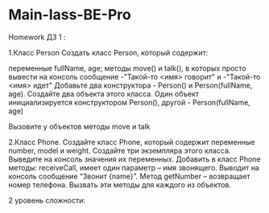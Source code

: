 # Main-lass-BE-Pro
Homework
ДЗ 1 :


1.Класс Person
Создать класс Person, который содержит:


переменные fullName, age;
методы move() и talk(), в которых просто вывести на консоль сообщение -"Такой-то <имя> говорит" 
и -"Такой-то <имя> идет" 
Добавьте два конструктора  - Person() и Person(fullName, age).
Создайте два объекта этого класса. Один объект инициализируется конструктором Person(), другой - Person(fullName, age)


Вызовите у объектов методы move и talk


2.Класс Phone.
Создайте класс Phone, который содержит переменные number, model и weight.
Создайте три экземпляра этого класса. 
Выведите на консоль значения их переменных. 
Добавить в класс Phone методы: receiveCall, имеет один параметр – имя звонящего. 
Выводит на консоль сообщение “Звонит {name}”. Метод getNumber – возвращает номер телефона. 
Вызвать эти методы для каждого из объектов.


2 уровень сложности: 

